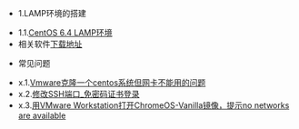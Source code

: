 * 1.LAMP环境的搭建
 - 1.1.[CentOS 6.4 LAMP环境]()
 - 相关软件[下载地址](0.0.md)
* 常见问题
 - x.1.[Vmware克隆一个centos系统但网卡不能用的问题](x.1.md)
 - x.2.[修改SSH端口_免密码证书登录](x.2.md)
 - x.3.[用VMware Workstation打开ChromeOS-Vanilla镜像，提示no networks are available](x.3.md)
 
